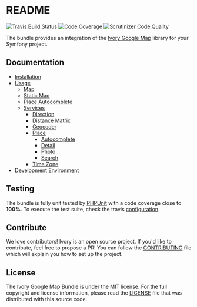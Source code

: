 # README

[![Travis Build Status](https://api.travis-ci.com/bresam/ivory-google-map-bundle.svg?branch=master)](https://travis-ci.com/github/bresam/ivory-google-map-bundle)
[![Code Coverage](https://scrutinizer-ci.com/g/bresam/ivory-google-map-bundle/badges/coverage.png?b=master)](https://scrutinizer-ci.com/g/bresam/ivory-google-map-bundle/?branch=master)
[![Scrutinizer Code Quality](https://scrutinizer-ci.com/g/bresam/ivory-google-map-bundle/badges/quality-score.png?b=master)](https://scrutinizer-ci.com/g/bresam/ivory-google-map-bundle/?branch=master)

The bundle provides an integration of the [Ivory Google Map](https://github.com/bresam/ivory-google-map) library for
your Symfony project.

## Documentation

 - [Installation](/Resources/doc/installation.md)
 - [Usage](/Resources/doc/usage.md)
    - [Map](/Resources/doc/map.md)
    - [Static Map](/Resources/doc/static_map.md)
    - [Place Autocomplete](/Resources/doc/place_autocomplete.md)
    - [Services](/Resources/doc/service/index.md)
        - [Direction](/Resources/doc/service/direction.md)
        - [Distance Matrix](/Resources/doc/service/distance_matrix.md)
        - [Geocoder](/Resources/doc/service/geocoder.md)
        - [Place](/Resources/doc/service/place/index.md)
            - [Autocomplete](/Resources/doc/service/place/autocomplete.md)
            - [Detail](/Resources/doc/service/place/detail.md)
            - [Photo](/Resources/doc/service/place/photo.md)
            - [Search](/Resources/doc/service/place/search.md)
        - [Time Zone](/Resources/doc/service/time_zone.md)
 - [Development Environment](/Resources/doc/development_environment.md)

## Testing

The bundle is fully unit tested by [PHPUnit](http://www.phpunit.de/) with a code coverage close to **100%**. To
execute the test suite, check the travis [configuration](/.travis.yml).

## Contribute

We love contributors! Ivory is an open source project. If you'd like to contribute, feel free to propose a PR! You
can follow the [CONTRIBUTING](/CONTRIBUTING.md) file which will explain you how to set up the project.

## License

The Ivory Google Map Bundle is under the MIT license. For the full copyright and license information, please read the
[LICENSE](/LICENSE) file that was distributed with this source code.
